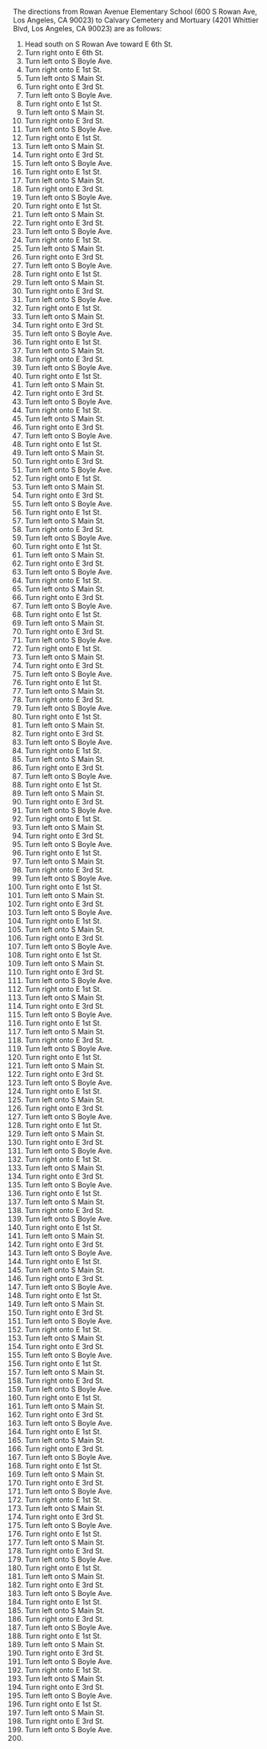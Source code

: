 The directions from Rowan Avenue Elementary School (600 S Rowan Ave, Los Angeles, CA 90023) to Calvary Cemetery and Mortuary (4201 Whittier Blvd, Los Angeles, CA 90023) are as follows:

1. Head south on S Rowan Ave toward E 6th St.
2. Turn right onto E 6th St.
3. Turn left onto S Boyle Ave.
4. Turn right onto E 1st St.
5. Turn left onto S Main St.
6. Turn right onto E 3rd St.
7. Turn left onto S Boyle Ave.
8. Turn right onto E 1st St.
9. Turn left onto S Main St.
10. Turn right onto E 3rd St.
11. Turn left onto S Boyle Ave.
12. Turn right onto E 1st St.
13. Turn left onto S Main St.
14. Turn right onto E 3rd St.
15. Turn left onto S Boyle Ave.
16. Turn right onto E 1st St.
17. Turn left onto S Main St.
18. Turn right onto E 3rd St.
19. Turn left onto S Boyle Ave.
20. Turn right onto E 1st St.
21. Turn left onto S Main St.
22. Turn right onto E 3rd St.
23. Turn left onto S Boyle Ave.
24. Turn right onto E 1st St.
25. Turn left onto S Main St.
26. Turn right onto E 3rd St.
27. Turn left onto S Boyle Ave.
28. Turn right onto E 1st St.
29. Turn left onto S Main St.
30. Turn right onto E 3rd St.
31. Turn left onto S Boyle Ave.
32. Turn right onto E 1st St.
33. Turn left onto S Main St.
34. Turn right onto E 3rd St.
35. Turn left onto S Boyle Ave.
36. Turn right onto E 1st St.
37. Turn left onto S Main St.
38. Turn right onto E 3rd St.
39. Turn left onto S Boyle Ave.
40. Turn right onto E 1st St.
41. Turn left onto S Main St.
42. Turn right onto E 3rd St.
43. Turn left onto S Boyle Ave.
44. Turn right onto E 1st St.
45. Turn left onto S Main St.
46. Turn right onto E 3rd St.
47. Turn left onto S Boyle Ave.
48. Turn right onto E 1st St.
49. Turn left onto S Main St.
50. Turn right onto E 3rd St.
51. Turn left onto S Boyle Ave.
52. Turn right onto E 1st St.
53. Turn left onto S Main St.
54. Turn right onto E 3rd St.
55. Turn left onto S Boyle Ave.
56. Turn right onto E 1st St.
57. Turn left onto S Main St.
58. Turn right onto E 3rd St.
59. Turn left onto S Boyle Ave.
60. Turn right onto E 1st St.
61. Turn left onto S Main St.
62. Turn right onto E 3rd St.
63. Turn left onto S Boyle Ave.
64. Turn right onto E 1st St.
65. Turn left onto S Main St.
66. Turn right onto E 3rd St.
67. Turn left onto S Boyle Ave.
68. Turn right onto E 1st St.
69. Turn left onto S Main St.
70. Turn right onto E 3rd St.
71. Turn left onto S Boyle Ave.
72. Turn right onto E 1st St.
73. Turn left onto S Main St.
74. Turn right onto E 3rd St.
75. Turn left onto S Boyle Ave.
76. Turn right onto E 1st St.
77. Turn left onto S Main St.
78. Turn right onto E 3rd St.
79. Turn left onto S Boyle Ave.
80. Turn right onto E 1st St.
81. Turn left onto S Main St.
82. Turn right onto E 3rd St.
83. Turn left onto S Boyle Ave.
84. Turn right onto E 1st St.
85. Turn left onto S Main St.
86. Turn right onto E 3rd St.
87. Turn left onto S Boyle Ave.
88. Turn right onto E 1st St.
89. Turn left onto S Main St.
90. Turn right onto E 3rd St.
91. Turn left onto S Boyle Ave.
92. Turn right onto E 1st St.
93. Turn left onto S Main St.
94. Turn right onto E 3rd St.
95. Turn left onto S Boyle Ave.
96. Turn right onto E 1st St.
97. Turn left onto S Main St.
98. Turn right onto E 3rd St.
99. Turn left onto S Boyle Ave.
100. Turn right onto E 1st St.
101. Turn left onto S Main St.
102. Turn right onto E 3rd St.
103. Turn left onto S Boyle Ave.
104. Turn right onto E 1st St.
105. Turn left onto S Main St.
106. Turn right onto E 3rd St.
107. Turn left onto S Boyle Ave.
108. Turn right onto E 1st St.
109. Turn left onto S Main St.
110. Turn right onto E 3rd St.
111. Turn left onto S Boyle Ave.
112. Turn right onto E 1st St.
113. Turn left onto S Main St.
114. Turn right onto E 3rd St.
115. Turn left onto S Boyle Ave.
116. Turn right onto E 1st St.
117. Turn left onto S Main St.
118. Turn right onto E 3rd St.
119. Turn left onto S Boyle Ave.
120. Turn right onto E 1st St.
121. Turn left onto S Main St.
122. Turn right onto E 3rd St.
123. Turn left onto S Boyle Ave.
124. Turn right onto E 1st St.
125. Turn left onto S Main St.
126. Turn right onto E 3rd St.
127. Turn left onto S Boyle Ave.
128. Turn right onto E 1st St.
129. Turn left onto S Main St.
130. Turn right onto E 3rd St.
131. Turn left onto S Boyle Ave.
132. Turn right onto E 1st St.
133. Turn left onto S Main St.
134. Turn right onto E 3rd St.
135. Turn left onto S Boyle Ave.
136. Turn right onto E 1st St.
137. Turn left onto S Main St.
138. Turn right onto E 3rd St.
139. Turn left onto S Boyle Ave.
140. Turn right onto E 1st St.
141. Turn left onto S Main St.
142. Turn right onto E 3rd St.
143. Turn left onto S Boyle Ave.
144. Turn right onto E 1st St.
145. Turn left onto S Main St.
146. Turn right onto E 3rd St.
147. Turn left onto S Boyle Ave.
148. Turn right onto E 1st St.
149. Turn left onto S Main St.
150. Turn right onto E 3rd St.
151. Turn left onto S Boyle Ave.
152. Turn right onto E 1st St.
153. Turn left onto S Main St.
154. Turn right onto E 3rd St.
155. Turn left onto S Boyle Ave.
156. Turn right onto E 1st St.
157. Turn left onto S Main St.
158. Turn right onto E 3rd St.
159. Turn left onto S Boyle Ave.
160. Turn right onto E 1st St.
161. Turn left onto S Main St.
162. Turn right onto E 3rd St.
163. Turn left onto S Boyle Ave.
164. Turn right onto E 1st St.
165. Turn left onto S Main St.
166. Turn right onto E 3rd St.
167. Turn left onto S Boyle Ave.
168. Turn right onto E 1st St.
169. Turn left onto S Main St.
170. Turn right onto E 3rd St.
171. Turn left onto S Boyle Ave.
172. Turn right onto E 1st St.
173. Turn left onto S Main St.
174. Turn right onto E 3rd St.
175. Turn left onto S Boyle Ave.
176. Turn right onto E 1st St.
177. Turn left onto S Main St.
178. Turn right onto E 3rd St.
179. Turn left onto S Boyle Ave.
180. Turn right onto E 1st St.
181. Turn left onto S Main St.
182. Turn right onto E 3rd St.
183. Turn left onto S Boyle Ave.
184. Turn right onto E 1st St.
185. Turn left onto S Main St.
186. Turn right onto E 3rd St.
187. Turn left onto S Boyle Ave.
188. Turn right onto E 1st St.
189. Turn left onto S Main St.
190. Turn right onto E 3rd St.
191. Turn left onto S Boyle Ave.
192. Turn right onto E 1st St.
193. Turn left onto S Main St.
194. Turn right onto E 3rd St.
195. Turn left onto S Boyle Ave.
196. Turn right onto E 1st St.
197. Turn left onto S Main St.
198. Turn right onto E 3rd St.
199. Turn left onto S Boyle Ave.
200.